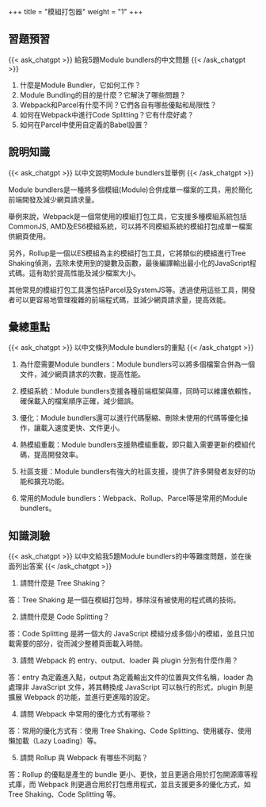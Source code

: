 +++
title = "模組打包器"
weight = "1"
+++
## 習題預習
{{< ask_chatgpt >}}
給我5題Module bundlers的中文問題
{{< /ask_chatgpt >}}



1. 什麼是Module Bundler，它如何工作？
2. Module Bundling的目的是什麼？它解決了哪些問題？
3. Webpack和Parcel有什麼不同？它們各自有哪些優點和局限性？
4. 如何在Webpack中進行Code Splitting？它有什麼好處？
5. 如何在Parcel中使用自定義的Babel設置？   

## 說明知識
{{< ask_chatgpt >}}
以中文說明Module bundlers並舉例
{{< /ask_chatgpt >}}



Module bundlers是一種將多個模組(Module)合併成單一檔案的工具，用於簡化前端開發及減少網頁請求量。

舉例來說，Webpack是一個常使用的模組打包工具，它支援多種模組系統包括CommonJS, AMD及ES6模組系統，可以將不同模組系統的模組打包成單一檔案供網頁使用。

另外，Rollup是一個以ES模組為主的模組打包工具，它將類似的模組進行Tree Shaking偵測，去除未使用到的變數及函數，最後編譯輸出最小化的JavaScript程式碼。這有助於提高性能及減少檔案大小。

其他常見的模組打包工具還包括Parcel及SystemJS等。透過使用這些工具，開發者可以更容易地管理複雜的前端程式碼，並減少網頁請求量，提高效能。   

## 彙總重點
{{< ask_chatgpt >}}
以中文條列Module bundlers的重點
{{< /ask_chatgpt >}}



1. 為什麼需要Module bundlers：Module bundlers可以將多個檔案合併為一個文件，減少網頁請求的次數，提高性能。

2. 模組系統：Module bundlers支援各種前端框架與庫，同時可以維護依賴性，確保載入的檔案順序正確，減少錯誤。

3. 優化：Module bundlers還可以進行代碼壓縮、刪除未使用的代碼等優化操作，讓載入速度更快、文件更小。

4. 熱模組重載：Module bundlers支援熱模組重載，即只載入需要更新的模組代碼，提高開發效率。

5. 社區支援：Module bundlers有強大的社區支援，提供了許多開發者友好的功能和擴充功能。

6. 常用的Module bundlers：Webpack、Rollup、Parcel等是常用的Module bundlers。   

## 知識測驗
{{< ask_chatgpt >}}
以中文給我5題Module bundlers的中等難度問題，並在後面列出答案
{{< /ask_chatgpt >}}



1. 請問什麼是 Tree Shaking？

答：Tree Shaking 是一個在模組打包時，移除沒有被使用的程式碼的技術。

2. 請問什麼是 Code Splitting？

答：Code Splitting 是將一個大的 JavaScript 模組分成多個小的模組，並且只加載需要的部分，從而減少整體頁面載入時間。

3. 請問 Webpack 的 entry、output、loader 與 plugin 分別有什麼作用？

答：entry 為定義進入點，output 為定義輸出文件的位置與文件名稱，loader 為處理非 JavaScript 文件，將其轉換成 JavaScript 可以執行的形式，plugin 則是擴展 Webpack 的功能，並進行更進階的設定。

4. 請問 Webpack 中常用的優化方式有哪些？

答：常用的優化方式有：使用 Tree Shaking、Code Splitting、使用緩存、使用懶加載（Lazy Loading）等。

5. 請問 Rollup 與 Webpack 有哪些不同點？

答：Rollup 的優點是產生的 bundle 更小、更快，並且更適合用於打包開源庫等程式庫，而 Webpack 則更適合用於打包應用程式，並且支援更多的優化方式，如 Tree Shaking、Code Splitting 等。   

